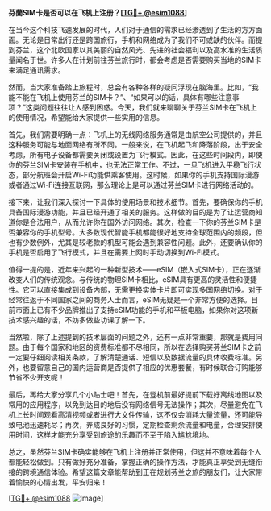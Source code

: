 **芬蘭SIM卡是否可以在飞机上注册？[[TG💪+ @esim1088](https://t.me/s/esim1088)]**

在当今这个科技飞速发展的时代，人们对于通信的需求已经渗透到了生活的方方面面。无论是日常出行还是跨国旅行，手机和网络成为了我们不可或缺的伙伴。而提到芬兰，这个北欧国家以其美丽的自然风光、先进的社会福利以及高水准的生活质量闻名于世。许多人在计划前往芬兰旅行时，都会考虑是否需要购买当地的SIM卡来满足通讯需求。

然而，当大家准备踏上旅程时，总会有各种各样的疑问浮现在脑海里。比如，“我能不能在飞机上使用芬兰的SIM卡？”、“如果可以的话，具体有哪些注意事项？”这类问题往往让人感到困惑。今天，我们就来聊聊关于芬兰SIM卡在飞机上的使用情况，希望能给大家提供一些实用的信息。

首先，我们需要明确一点：飞机上的无线网络服务通常是由航空公司提供的，并且这种服务可能与地面网络有所不同。一般来说，在飞机起飞和降落阶段，出于安全考虑，所有电子设备都需要关闭或设置为飞行模式。因此，在这些时间段内，即使你的芬兰SIM卡安装在手机中，也无法正常工作。不过，一旦飞机进入平稳飞行状态，部分航班会开启Wi-Fi功能供乘客使用。这时候，如果你的手机支持国际漫游或者通过Wi-Fi连接互联网，那么理论上是可以通过芬兰SIM卡进行网络活动的。

接下来，让我们深入探讨一下具体的使用场景和技术细节。首先，要确保你的手机具备国际漫游功能，并且已经开通了相关的服务。这样做的目的是为了让运营商知道你是合法用户，从而允许你在国外访问网络。其次，检查一下你的芬兰SIM卡是否兼容你的手机型号。大多数现代智能手机都能很好地支持全球范围内的频段，但也有少数例外，尤其是较老款的机型可能会遇到兼容性问题。此外，还要确认你的手机是否启用了飞行模式，并且在需要上网时手动切换到Wi-Fi模式。

值得一提的是，近年来兴起的一种新型技术——eSIM（嵌入式SIM卡），正在逐渐改变人们的传统观念。与传统的物理SIM卡相比，eSIM具有更高的灵活性和便捷性。它可以直接集成到设备内部，无需更换实体卡片即可实现多国网络切换。对于经常往返于不同国家之间的商务人士而言，eSIM无疑是一个非常方便的选择。目前市面上已有不少品牌推出了支持eSIM功能的手机和平板电脑，如果你对这项新技术感兴趣的话，不妨多做些功课了解一下。

当然啦，除了上述提到的技术层面的问题之外，还有一点非常重要，那就是费用问题。由于每个国家和地区的资费标准都不尽相同，所以在选择购买芬兰SIM卡之前一定要仔细阅读相关条款，了解清楚通话、短信以及数据流量的具体收费标准。另外，也要留意自己的国内运营商是否提供了相应的优惠套餐，有时候联合订购能够节省不少开支呢！

最后，再给大家分享几个小贴士吧！首先，在登机前最好提前下载好离线地图以及常用的应用程序，以免到达目的地后没有网络信号无法操作；其次，尽量避免在飞机上长时间观看高清视频或者进行大文件传输，这不仅会消耗大量流量，还可能导致电池迅速耗尽；再次，养成良好的习惯，定期检查剩余流量和电量，合理安排使用时间，这样才能充分享受到旅途的乐趣而不至于陷入尴尬境地。

总之，虽然芬兰SIM卡确实能够在飞机上注册并正常使用，但这并不意味着每个人都能轻松做到。只有做好充分准备，掌握正确的操作方法，才能真正享受到无缝衔接的跨境通信体验。希望这篇文章能帮助到正在规划芬兰之旅的朋友们，让大家带着愉快的心情出发，平安归来！

[[TG💪+ @esim1088](https://t.me/s/esim1088) ![Image](https://i.postimg.cc/4NQfJmqS/Snipaste-2025-05-13-00-14-12.png)]
